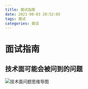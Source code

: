```yaml
---
title: 面试指南
date: 2021-08-03 20:52:03
tags: 面试
categories: 面试
---
```


# 面试指南

## 技术面可能会被问到的问题
![技术面问题思维导图](https://lee-blog-picture.oss-cn-shenzhen.aliyuncs.com/%E6%8A%80%E6%9C%AF%E9%9D%A2%E9%97%AE%E9%A2%98%E6%80%9D%E7%BB%B4%E5%AF%BC%E5%9B%BE.jpg)

